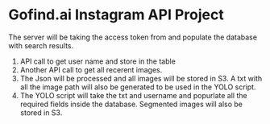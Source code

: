 # Gofind.ai Instagram API Project

The server will be taking the access token from and populate the database with search results. 
1. API call to get user name and store in the table
2. Another API call to get all recerent images.
3. The Json will be processed and all images will be stored in S3. 
A txt with all the image path will also be generated to be used in the YOLO script.
4. The YOLO script will take the txt and username and popurlate all the required fields 
inside the database. Segmented images will also be stored in S3.
